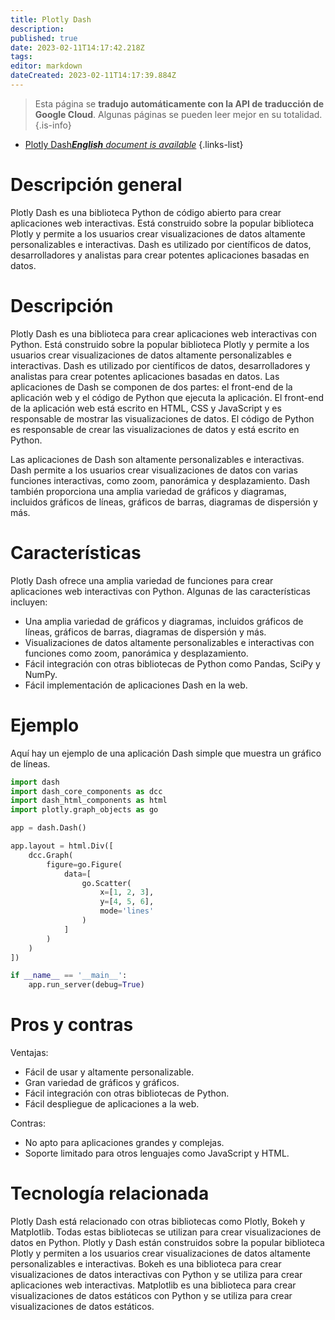 ```yaml
---
title: Plotly Dash
description: 
published: true
date: 2023-02-11T14:17:42.218Z
tags: 
editor: markdown
dateCreated: 2023-02-11T14:17:39.884Z
---
```


> Esta página se **tradujo automáticamente con la API de traducción de Google Cloud**.
Algunas páginas se pueden leer mejor en su totalidad.{.is-info}



- [Plotly Dash***English** document is available*](/en/Knowledge-base/Dictionary/plotly-dash)
{.links-list}


# Descripción general
Plotly Dash es una biblioteca Python de código abierto para crear aplicaciones web interactivas. Está construido sobre la popular biblioteca Plotly y permite a los usuarios crear visualizaciones de datos altamente personalizables e interactivas. Dash es utilizado por científicos de datos, desarrolladores y analistas para crear potentes aplicaciones basadas en datos.

# Descripción
Plotly Dash es una biblioteca para crear aplicaciones web interactivas con Python. Está construido sobre la popular biblioteca Plotly y permite a los usuarios crear visualizaciones de datos altamente personalizables e interactivas. Dash es utilizado por científicos de datos, desarrolladores y analistas para crear potentes aplicaciones basadas en datos. Las aplicaciones de Dash se componen de dos partes: el front-end de la aplicación web y el código de Python que ejecuta la aplicación. El front-end de la aplicación web está escrito en HTML, CSS y JavaScript y es responsable de mostrar las visualizaciones de datos. El código de Python es responsable de crear las visualizaciones de datos y está escrito en Python.

Las aplicaciones de Dash son altamente personalizables e interactivas. Dash permite a los usuarios crear visualizaciones de datos con varias funciones interactivas, como zoom, panorámica y desplazamiento. Dash también proporciona una amplia variedad de gráficos y diagramas, incluidos gráficos de líneas, gráficos de barras, diagramas de dispersión y más.

# Características
Plotly Dash ofrece una amplia variedad de funciones para crear aplicaciones web interactivas con Python. Algunas de las características incluyen:

- Una amplia variedad de gráficos y diagramas, incluidos gráficos de líneas, gráficos de barras, diagramas de dispersión y más.
- Visualizaciones de datos altamente personalizables e interactivas con funciones como zoom, panorámica y desplazamiento.
- Fácil integración con otras bibliotecas de Python como Pandas, SciPy y NumPy.
- Fácil implementación de aplicaciones Dash en la web.

# Ejemplo
Aquí hay un ejemplo de una aplicación Dash simple que muestra un gráfico de líneas.

```python
import dash
import dash_core_components as dcc
import dash_html_components as html
import plotly.graph_objects as go

app = dash.Dash()

app.layout = html.Div([
    dcc.Graph(
        figure=go.Figure(
            data=[
                go.Scatter(
                    x=[1, 2, 3],
                    y=[4, 5, 6],
                    mode='lines'
                )
            ]
        )
    )
])

if __name__ == '__main__':
    app.run_server(debug=True)
```

# Pros y contras
Ventajas:

- Fácil de usar y altamente personalizable.
- Gran variedad de gráficos y gráficos.
- Fácil integración con otras bibliotecas de Python.
- Fácil despliegue de aplicaciones a la web.

Contras:

- No apto para aplicaciones grandes y complejas.
- Soporte limitado para otros lenguajes como JavaScript y HTML.

# Tecnología relacionada
Plotly Dash está relacionado con otras bibliotecas como Plotly, Bokeh y Matplotlib. Todas estas bibliotecas se utilizan para crear visualizaciones de datos en Python. Plotly y Dash están construidos sobre la popular biblioteca Plotly y permiten a los usuarios crear visualizaciones de datos altamente personalizables e interactivas. Bokeh es una biblioteca para crear visualizaciones de datos interactivas con Python y se utiliza para crear aplicaciones web interactivas. Matplotlib es una biblioteca para crear visualizaciones de datos estáticos con Python y se utiliza para crear visualizaciones de datos estáticos.